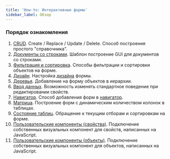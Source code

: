 ```yaml
---
title: 'How-to: Интерактивные формы'
sidebar_label: Обзор
---
```


### Порядок ознакомления

1. [CRUD](How-to_CRUD.md). Create / Replace / Update / Delete. Способ построения простого "справочника".
2. [Документы со строками](How-to_Documents_with_lines.md). Шаблон построение GUI для документов со строками.
3. [Фильтрация и сортировка](How-to_Filtering_and_ordering.md). Способы фильтрации и сортировки объектов на форме.
4. [Дизайн](How-to_Design.md). Настройка [дизайна](Form_design.md) формы.
5. [Деревья](How-to_Trees.md). Добавление на форму объектов в иерархии.
6. [Ввод данных](How-to_Data_entry.md). Возможность изменять стандартное поведение при редактировании свойств.
7. [Навигатор](How-to_Navigator.md). Способ добавления форм в [навигатор](Navigator.md).
8. [Матрица](How-to_Matrix.md). Построение форм с динамическим количеством колонок в таблицах.
9. [Состояние таблиц](How-to_Table_status.md). Обращение к текущим отборам и сортировкам на форме.  
10. [Пользовательские компоненты (свойства)](How-to_Custom_components_properties.md). Подключение собственных визуальных компонент для свойств, написанных на JavaScript.
11. [Пользовательские компоненты (объекты)](How-to_Custom_components_objects.md). Подключение собственных визуальных компонент для объектов, написанных на JavaScript.
 
